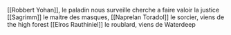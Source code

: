[[Robbert Yohan]], le paladin nous surveille cherche a faire valoir la justice
[[Sagrimm]] le maitre des masques, 
[[Naprelan Toradol]] le sorcier,  viens de the high forest
[[Elros Rauthiniel]] le roublard, viens de Waterdeep
